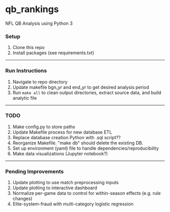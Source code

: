# qb_rankings
NFL QB Analysis using Python 3

### Setup
1. Clone this repo
2. Install packages (see requirements.txt)
---

### Run Instructions
1. Navigate to repo directory
2. Update makefile bgn_yr and end_yr to get desired analysis period
3. Run ```make all``` to clean output directories, extract source data, and build analytic file

------

### TODO

1. Make config.py to store paths
2. Update Makefile process for new database ETL
2. Replace database creation Python with .sql script??
3. Reorganize Makefile. "make db" should delete the existing DB.
3. Set up environment (yaml) file to handle dependencies/reproducibility
4. Make data visualizations (Jupyter notebook?)

---

### Pending Improvements
1. Update plotting to use match preprocessing inputs
2. Update plotting to interactive dashboard
3. Normalize per-game data to control for within-season effects (e.g. rule changes)
4. Elite-system-fraud with multi-category logistic regression

